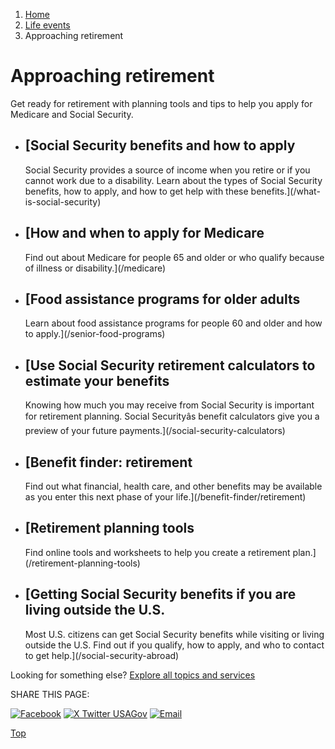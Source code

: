 1. [Home](/)
2. [Life events](/life-events)
3. Approaching retirement

Approaching retirement
======================

Get ready for retirement with planning tools and tips to help you apply for Medicare and Social Security.

* [Social Security benefits and how to apply
  -----------------------------------------

  Social Security provides a source of income when you retire or if you cannot work due to a disability. Learn about the types of Social Security benefits, how to apply, and how to get help with these benefits.](/what-is-social-security)
* [How and when to apply for Medicare
  ----------------------------------

  Find out about Medicare for people 65 and older or who qualify because of illness or disability.](/medicare)
* [Food assistance programs for older adults
  -----------------------------------------

  Learn about food assistance programs for people 60 and older and how to apply.](/senior-food-programs)
* [Use Social Security retirement calculators to estimate your benefits
  --------------------------------------------------------------------

  Knowing how much you may receive from Social Security is important for retirement planning. Social Securityâs benefit calculators give you a preview of your future payments.](/social-security-calculators)
* [Benefit finder: retirement
  --------------------------

  Find out what financial, health care, and other benefits may be available as you enter this next phase of your life.](/benefit-finder/retirement)
* [Retirement planning tools
  -------------------------

  Find online tools and worksheets to help you create a retirement plan.](/retirement-planning-tools)
* [Getting Social Security benefits if you are living outside the U.S.
  -------------------------------------------------------------------

  Most U.S. citizens can get Social Security benefits while visiting or living outside the U.S. Find out if you qualify, how to apply, and who to contact to get help.](/social-security-abroad)

Looking for something else?
[Explore all topics and services](/#all-topics-header)

SHARE THIS PAGE:

[![Facebook](/themes/custom/usagov/images/social-media-icons/Facebook_Icon.svg)](https://www.facebook.com/sharer/sharer.php?u=https://www.usa.gov/approaching-retirement&v=3)
[![X Twitter USAGov](/themes/custom/usagov/images/social-media-icons/X_Twitter_Icon.svg?version=2)](https://twitter.com/intent/tweet?source=webclient&text=https://www.usa.gov/approaching-retirement)
[![Email](/themes/custom/usagov/images/social-media-icons/Email_Icon.svg?version=2)](mailto:?subject=https://www.usa.gov/approaching-retirement)

[Top](#main-content)